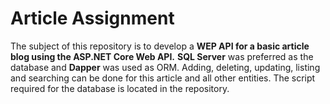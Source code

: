 # Article Assignment
The subject of this repository is to develop a **WEP API for a basic article blog using the ASP.NET Core Web API.**
**SQL Server** was preferred as the database and **Dapper** was used as ORM.
Adding, deleting, updating, listing and searching can be done for this article and all other entities.
The script required for the database is located in the repository.

 
